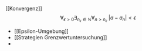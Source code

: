 [[Konvergenz]]
$$\forall_{\epsilon \gt 0} \exists_{n_{\epsilon} \in \mathbb{N}} \forall_{n \gt n_{\epsilon}}\ |a - a_{n}| \lt \epsilon$$


- [[Epsilon-Umgebung]]
- [[Strategien Grenzwertuntersuchung]]
- 
